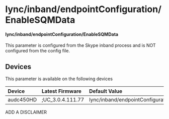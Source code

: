 ﻿---
description: lync/inband/endpointConfiguration/EnableSQMData
search:
    keywords: ['lync','inband','endpointConfiguration','EnableSQMData']
---

# lync/inband/endpointConfiguration/EnableSQMData

#### lync/inband/endpointConfiguration/EnableSQMData

This parameter is configured from the Skype inband process and is NOT configured from the config file.



## Devices
This parameter is available on the following devices

| Device | Latest Firmware | Default Value |
|:---|:---|:---|
| audc450HD | ;UC_3.0.4.111.77 | lync/inband/endpointConfiguration/EnableSQMData=0 

ADD A DISCLAIMER
